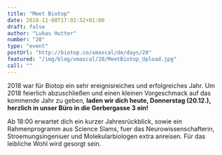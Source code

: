 ```yaml
---
title: "Meet Biotop"
date: 2018-11-08T17:02:52+01:00
draft: false
author: "Lukas Hutter"
number: "20"
type: "event"
postUrl: "http://biotop.co/xmascal/de/days/20"
featured: "/img/blog/xmascal/20/MeetBiotop_Upload.jpg"
call: ""
---
```

2018 war für Biotop ein sehr ereignisreiches und erfolgreiches Jahr. Um 2018 feierlich abzuschließen und einen kleinen Vorgeschmack auf das kommende Jahr zu geben, **laden wir dich heute, Donnerstag (20.12.), herzlich in unser Büro in die Gerbergasse 3 ein!**

Ab 18:00 erwartet dich ein kurzer Jahresrückblick, sowie ein Rahmenprogramm aus Science Slams, fuer das Neurowissenschafterin, Stroemungsingeniuer und Molekularbiologen extra anreisen. Für das leibliche Wohl wird gesorgt sein.

